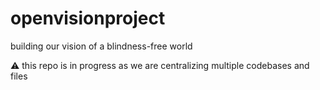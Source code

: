 # openvisionproject
building our vision of a blindness-free world

⚠️ this repo is in progress as we are centralizing multiple codebases and files
